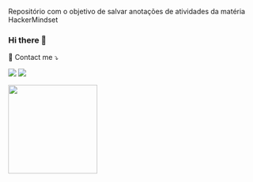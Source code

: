 Repositório com o objetivo de salvar anotações de atividades da matéria HackerMindset

### Hi there 👋

<p align="left">
  💌 Contact me ⤵️
</p>

<p align="left">
  <a href="alvesxdxd28@gmail.com" alt="Gmail">
  <img src="https://img.shields.io/badge/-Gmail-FF0000?style=flat-square&labelColor=FF0000&logo=gmail&logoColor=white&link=jonathan.tif@gmail.com" /></a>

  <a href="" alt="Linkedin">
  <img src="https://img.shields.io/badge/-Linkedin-0e76a8?style=flat-square&logo=Linkedin&logoColor=white&link=https://www.linkedin.com/in/jmessias/" /></a>
</p>  

<p>
  <a href="https://github.com/raphael-fleury">
    <img 
         align="center" 
         height="180"
         src="https://github-readme-stats.vercel.app/api/top-langs/?username=SamuelAlves2&langs_count=6&layout=compact&show_icons=true&title_color=F3AF3D&icon_color=79ff97&text_color=fff&bg_color=000" 
    />
  </a>
</p>
